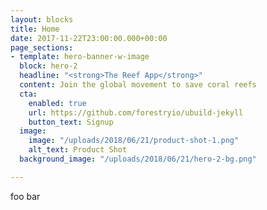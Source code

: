```yaml
---
layout: blocks
title: Home
date: 2017-11-22T23:00:00.000+00:00
page_sections:
- template: hero-banner-w-image
  block: hero-2
  headline: "<strong>The Reef App</strong>"
  content: Join the global movement to save coral reefs
  cta:
    enabled: true
    url: https://github.com/forestryio/ubuild-jekyll
    button_text: Signup
  image:
    image: "/uploads/2018/06/21/product-shot-1.png"
    alt_text: Product Shot
  background_image: "/uploads/2018/06/21/hero-2-bg.png"

---
```

foo bar